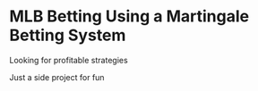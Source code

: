 # MLB Betting Using a Martingale Betting System

Looking for profitable strategies

Just a side project for fun
